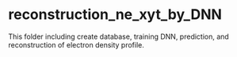 # reconstruction_ne_xyt_by_DNN
This folder including create database, training DNN, prediction, and reconstruction of electron density profile.

